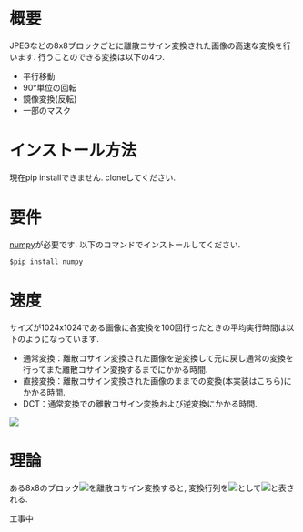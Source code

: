 # 概要
JPEGなどの8x8ブロックごとに離散コサイン変換された画像の高速な変換を行います.
行うことのできる変換は以下の4つ.
- 平行移動
- 90°単位の回転
- 鏡像変換(反転)
- 一部のマスク

# インストール方法
現在pip installできません. cloneしてください.

# 要件
[numpy](https://numpy.org/)が必要です. 以下のコマンドでインストールしてください.
```shell
$pip install numpy
```

# 速度
サイズが1024x1024である画像に各変換を100回行ったときの平均実行時間は以下のようになっています.
- 通常変換：離散コサイン変換された画像を逆変換して元に戻し通常の変換を行ってまた離散コサイン変換するまでにかかる時間.
- 直接変換：離散コサイン変換された画像のままでの変換(本実装はこちら)にかかる時間.
- DCT：通常変換での離散コサイン変換および逆変換にかかる時間.

<img src="https://user-images.githubusercontent.com/56508025/104653133-8a2f4380-56fd-11eb-83fd-df127cd6c45e.jpg"/>

# 理論
ある8x8のブロック<img src="https://latex.codecogs.com/gif.latex?G"/>を離散コサイン変換すると, 変換行列を<img src="https://latex.codecogs.com/gif.latex?D"/>として<img src="https://latex.codecogs.com/gif.latex?DGD^T"/>と表される.<br>

工事中